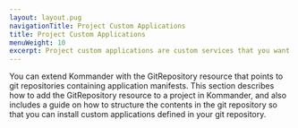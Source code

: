 ```yaml
---
layout: layout.pug
navigationTitle: Project Custom Applications
title: Project Custom Applications
menuWeight: 10
excerpt: Project custom applications are custom services that you want to be deployed on all the Kubernetes clusters associated with the Project, in the corresponding namespace.
---
```

You can extend Kommander with the GitRepository resource that points to git repositories containing application manifests. This section describes how to add the GitRepository resource to a project in Kommander, and also includes a guide on how to structure the contents in the git repository so that you can install custom applications defined in your git repository.
